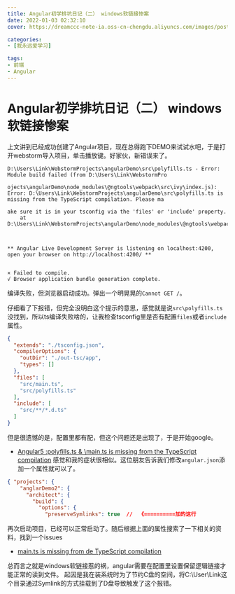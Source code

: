 ```yaml
---
title: Angular初学排坑日记（二） windows软链接惨案
date: 2022-01-03 02:32:10
cover: https://dreamccc-note-ia.oss-cn-chengdu.aliyuncs.com/images/posts/Angular初学排坑日记（二）windows软链接惨案/title.png

categories:
- [我永远爱学习]

tags:
- 前端
- Angular
---
```


# Angular初学排坑日记（二） windows软链接惨案

上文讲到已经成功创建了Angular项目，现在总得跑下DEMO来试试水吧，于是打开webstorm导入项目，单击播放键。好家伙，新错误来了。
```shell
D:\Users\Link\WebstormProjects\angularDemo\src\polyfills.ts - Error: Module build failed (from D:\Users\Link\WebstormPro
                                                                                                                       ojects\angularDemo\node_modules\@ngtools\webpack\src\ivy\index.js):
Error: D:\Users\Link\WebstormProjects\angularDemo\src\polyfills.ts is missing from the TypeScript compilation. Please ma
                                                                                                                       ake sure it is in your tsconfig via the 'files' or 'include' property.
    at D:\Users\Link\WebstormProjects\angularDemo\node_modules\@ngtools\webpack\src\ivy\loader.js:60:26



** Angular Live Development Server is listening on localhost:4200, open your browser on http://localhost:4200/ **       


× Failed to compile.
√ Browser application bundle generation complete.
```
编译失败，但浏览器启动成功。弹出一个明晃晃的`Cannot GET /`。
<!--more-->
仔细看了下报错，但完全没明白这个提示的意思，感觉就是说`src\polyfills.ts`没找到，所以ts编译失败啥的，让我检查tsconfig里是否有配置`files`或者`include`属性。
```json
{
  "extends": "./tsconfig.json",
  "compilerOptions": {
    "outDir": "./out-tsc/app",
    "types": []
  },
  "files": [
    "src/main.ts",
    "src/polyfills.ts"
  ],
  "include": [
    "src/**/*.d.ts"
  ]
}
```
但是很遗憾的是，配置里都有配，但这个问题还是出现了，于是开始google。
- [Angular5 :polyfills.ts & \main.ts is missing from the TypeScript compilation](https://stackoverflow.com/questions/49091956/angular5-polyfills-ts-main-ts-is-missing-from-the-typescript-compilation)
感觉和我的症状很相似。这位朋友告诉我们修改`angular.json`添加一个属性就可以了。
```json lines
{ "projects": {
    "anglarDemo2": {
      "architect": {
        "build": {
          "options": {
            "preserveSymlinks": true  //  《==========加的这行
```
再次启动项目，已经可以正常启动了。随后根据上面的属性搜索了一下相关的资料，找到一个issues
- [main.ts is missing from de TypeScript compilation](https://github.com/angular/angular-cli/issues/9909)

总而言之就是windows软链接惹的祸，angular需要在配置里设置保留逻辑链接才能正常的读到文件。
起因是我在装系统时为了节约C盘的空间，将C:\User\Link这个目录通过Symlink的方式挂载到了D盘导致触发了这个报错。
